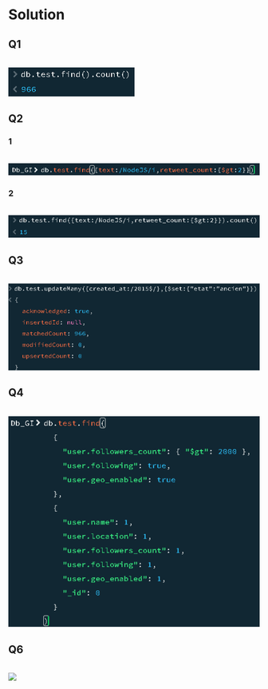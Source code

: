 # Solution

## Q1
<br>
<img src="images/1.png">
<br>

## Q2
###  1
<br>
<img src="images/2_1.png">
<br>

###  2

<br>
<img src="images/2_2.png">
<br>

## Q3

<br>
<img src="images/3.png">
<br>

## Q4

<br>
<img src="images/4.png">
<br>

## Q6

<br>
<img src="images/p2_6.png">
<br>
